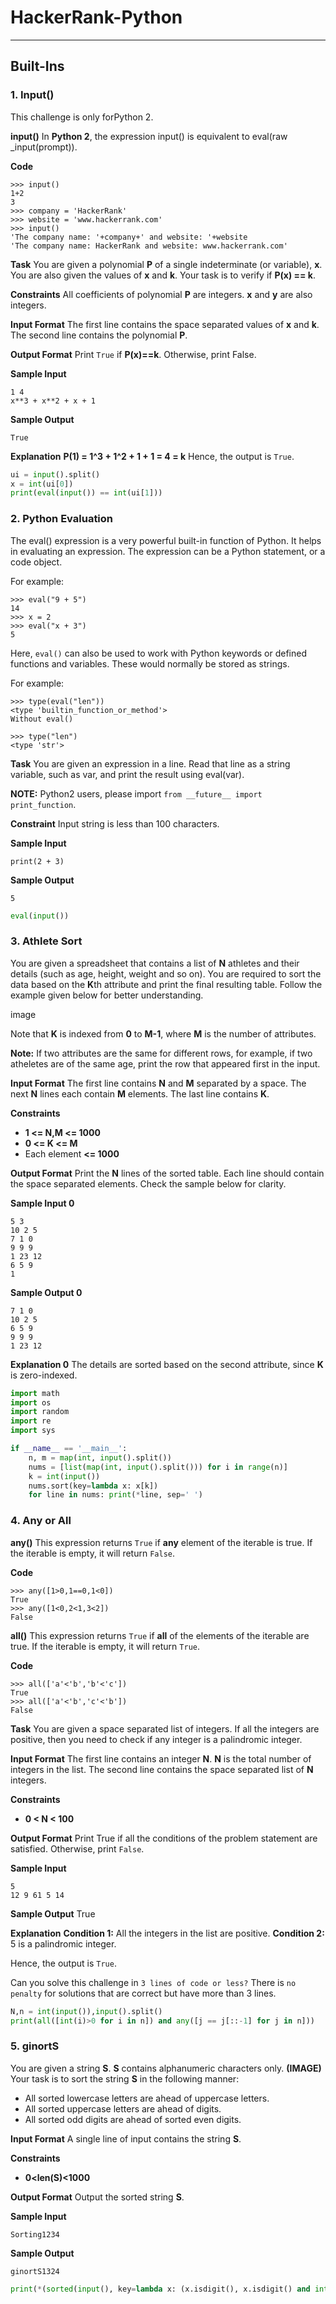 # **HackerRank-Python**
-----
## **Built-Ins**

### **1. Input()**
This challenge is only forPython 2.

**input()**
In **Python 2**, the expression input() is equivalent to eval(raw _input(prompt)).

**Code**
```
>>> input()  
1+2
3
>>> company = 'HackerRank'
>>> website = 'www.hackerrank.com'
>>> input()
'The company name: '+company+' and website: '+website
'The company name: HackerRank and website: www.hackerrank.com'
```
**Task**
You are given a polynomial **P** of a single indeterminate (or variable), **x**.
You are also given the values of **x** and **k**. Your task is to verify if **P(x) == k**.

**Constraints**
All coefficients of polynomial **P** are integers.
**x** and **y** are also integers.

**Input Format**
The first line contains the space separated values of **x** and **k**.
The second line contains the polynomial **P**.

**Output Format**
Print `True` if **P(x)==k**. Otherwise, print False.

**Sample Input**
```
1 4
x**3 + x**2 + x + 1
```
**Sample Output**
```
True
```
**Explanation**
**P(1) = 1^3 + 1^2 + 1 + 1 = 4 = k**
Hence, the output is `True`.

```py
ui = input().split()
x = int(ui[0])
print(eval(input()) == int(ui[1]))
```

### **2. Python Evaluation**
The eval() expression is a very powerful built-in function of Python. It helps in evaluating an expression. The expression can be a Python statement, or a code object.

For example:
```
>>> eval("9 + 5")
14
>>> x = 2
>>> eval("x + 3")
5
```
Here, `eval()` can also be used to work with Python keywords or defined functions and variables. These would normally be stored as strings.

For example:
```
>>> type(eval("len"))
<type 'builtin_function_or_method'>
Without eval()

>>> type("len")
<type 'str'>
```
**Task**
You are given an expression in a line. Read that line as a string variable, such as var, and print the result using eval(var).

**NOTE:** Python2 users, please import `from __future__ import print_function`.

**Constraint**
Input string is less than 100 characters.

**Sample Input**
```
print(2 + 3)
```
**Sample Output**
```
5
```
```py
eval(input())
```

### **3. Athlete Sort**
You are given a spreadsheet that contains a list of **N** athletes and their details (such as age, height, weight and so on). You are required to sort the data based on the **K**th attribute and print the final resulting table. Follow the example given below for better understanding.

image

Note that **K** is indexed from **0** to **M-1**, where **M** is the number of attributes.

**Note:** If two attributes are the same for different rows, for example, if two atheletes are of the same age, print the row that appeared first in the input.

**Input Format**
The first line contains **N** and **M** separated by a space.
The next **N** lines each contain **M** elements.
The last line contains **K**.

**Constraints**
- **1 <= N,M <= 1000**
- **0 <= K <= M**
- Each element **<= 1000** 

**Output Format**
Print the **N** lines of the sorted table. Each line should contain the space separated elements. Check the sample below for clarity.

**Sample Input 0**
```
5 3
10 2 5
7 1 0
9 9 9
1 23 12
6 5 9
1
```
**Sample Output 0**
```
7 1 0
10 2 5
6 5 9
9 9 9
1 23 12
```
**Explanation 0**
The details are sorted based on the second attribute, since **K** is zero-indexed.
```py
import math
import os
import random
import re
import sys

if __name__ == '__main__':
    n, m = map(int, input().split())
    nums = [list(map(int, input().split())) for i in range(n)]
    k = int(input())
    nums.sort(key=lambda x: x[k])
    for line in nums: print(*line, sep=' ')
```

### **4. Any or All**
**any()**
This expression returns `True` if **any** element of the iterable is true.
If the iterable is empty, it will return `False`.

**Code**
```
>>> any([1>0,1==0,1<0])
True
>>> any([1<0,2<1,3<2])
False
```
**all()**
This expression returns `True` if **all** of the elements of the iterable are true. If the iterable is empty, it will return `True`.

**Code**
```
>>> all(['a'<'b','b'<'c'])
True
>>> all(['a'<'b','c'<'b'])
False
```
**Task**
You are given a space separated list of integers. If all the integers are positive, then you need to check if any integer is a palindromic integer.

**Input Format**
The first line contains an integer **N**. **N** is the total number of integers in the list.
The second line contains the space separated list of **N** integers.

**Constraints**
- **0 < N < 100**

**Output Format**
Print True if all the conditions of the problem statement are satisfied. Otherwise, print `False`.

**Sample Input**
```
5
12 9 61 5 14 
```
**Sample Output**
True

**Explanation**
**Condition 1:** All the integers in the list are positive.
**Condition 2:** 5 is a palindromic integer.

Hence, the output is `True`.

Can you solve this challenge in `3 lines of code or less?`
There is `no penalty` for solutions that are correct but have more than 3 lines.
```py
N,n = int(input()),input().split()
print(all([int(i)>0 for i in n]) and any([j == j[::-1] for j in n]))
```
### **5. ginortS**
You are given a string **S**.
**S** contains alphanumeric characters only.
**(IMAGE)** Your task is to sort the string **S** in the following manner:
- All sorted lowercase letters are ahead of uppercase letters.
- All sorted uppercase letters are ahead of digits.
- All sorted odd digits are ahead of sorted even digits.

**Input Format**
A single line of input contains the string **S**.

**Constraints**
- **0<len(S)<1000**

**Output Format**
Output the sorted string **S**.

**Sample Input**
```
Sorting1234
```
**Sample Output**
```
ginortS1324
```
```py
print(*(sorted(input(), key=lambda x: (x.isdigit(), x.isdigit() and int(x)%2==0, x.isupper(), x.islower(), x))), sep='')
```